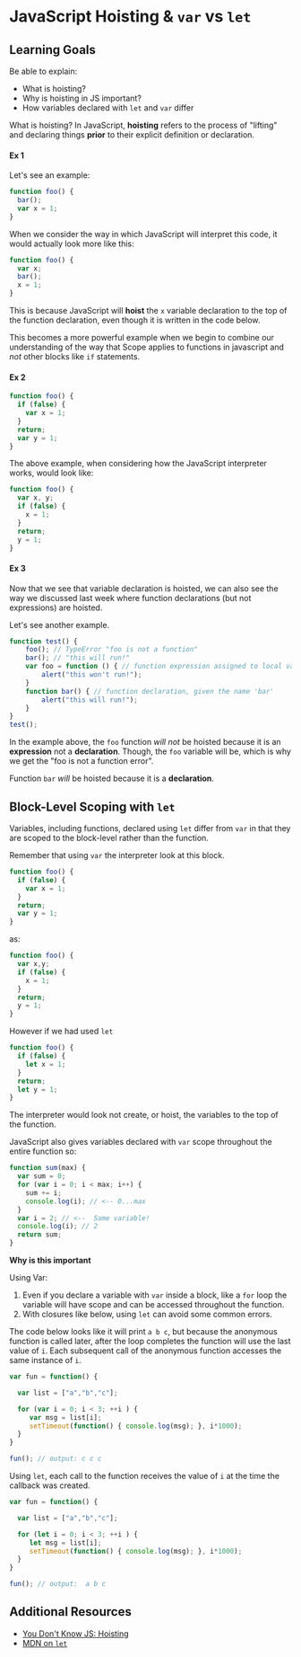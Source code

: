 # JavaScript Hoisting & `var` vs `let`

## Learning Goals
Be able to explain:
- What is hoisting?
- Why is hoisting in JS important?
- How variables declared with `let` and `var` differ

What is hoisting? In JavaScript, __hoisting__ refers to the process of "lifting" and declaring things __prior__ to their explicit definition or declaration.

#### Ex 1
Let's see an example:
```javascript
function foo() {
  bar();
  var x = 1;
}
```

When we consider the way in which JavaScript will interpret this code, it would actually look more like this:
```javascript
function foo() {
  var x;
  bar();
  x = 1;
}
```

This is because JavaScript will __hoist__ the `x` variable declaration to the top of the function declaration, even though it is written in the code below.

This becomes a more powerful example when we begin to combine our understanding of the way that Scope applies to functions in javascript and _not_ other blocks like `if` statements.

#### Ex 2
```javascript
function foo() {
  if (false) {
    var x = 1;
  }
  return;
  var y = 1;
}
```

The above example, when considering how the JavaScript interpreter works, would look like:
```javascript
function foo() {
  var x, y;
  if (false) {
    x = 1;
  }
  return;
  y = 1;
}
```

#### Ex 3
Now that we see that variable declaration is hoisted, we can also see the way we discussed last week where function declarations (but not expressions) are hoisted.

Let's see another example.
```javascript
function test() {
	foo(); // TypeError "foo is not a function"
	bar(); // "this will run!"
	var foo = function () { // function expression assigned to local variable 'foo'
		alert("this won't run!");
	}
	function bar() { // function declaration, given the name 'bar'
		alert("this will run!");
	}
}
test();
```

In the example above, the `foo` function _will not_ be hoisted because it is an **expression** not a **declaration**. Though, the `foo` variable will be, which is why we get the "foo is not a function error".

Function `bar` _will_ be hoisted because it is a **declaration**.

## Block-Level Scoping with `let`

Variables, including functions, declared using `let` differ from `var` in that they are scoped to the block-level rather than the function.  

Remember that using `var` the interpreter look at this block.

```javascript
function foo() {
  if (false) {
    var x = 1;
  }
  return;
  var y = 1;
}
```

as:

```javascript
function foo() {
  var x,y;
  if (false) {
    x = 1;
  }
  return;
  y = 1;
}
```

However if we had used `let`

```javascript
function foo() {
  if (false) {
    let x = 1;
  }
  return;
  let y = 1;
}
```

The interpreter would look not create, or hoist, the variables to the top of the function.  

JavaScript also gives variables declared with `var` scope throughout the entire function so:

```javascript
function sum(max) {
  var sum = 0;
  for (var i = 0; i < max; i++) {
    sum += i;
    console.log(i); // <-- 0...max
  }
  var i = 2; // <--  Same variable!
  console.log(i); // 2
  return sum;
}
```

**Why is this important**

Using Var:
1.  Even if you declare a variable with `var` inside a block, like a `for` loop the variable will have scope and can be accessed throughout the function.    
1.  With closures like below, using `let` can avoid some common errors.

The code below looks like it will print `a b c`, but because the anonymous function is called later, after the loop completes the function will use the last value of `i`.  Each subsequent call of the anonymous function accesses the same instance of `i`.  

```javascript
var fun = function() {

  var list = ["a","b","c"];

  for (var i = 0; i < 3; ++i ) {
     var msg = list[i];
     setTimeout(function() { console.log(msg); }, i*1000);
  }
}

fun(); // output: c c c
```

Using `let`, each call to the function receives the value of `i` at the time the callback was created.

```javascript
var fun = function() {

  var list = ["a","b","c"];

  for (let i = 0; i < 3; ++i ) {
     let msg = list[i];
     setTimeout(function() { console.log(msg); }, i*1000);
  }
}

fun(); // output:  a b c
```



## Additional Resources
- [You Don't Know JS: Hoisting](https://github.com/getify/You-Dont-Know-JS/blob/master/scope%20%26%20closures/ch4.md)
- [MDN on `let`](https://developer.mozilla.org/en-US/docs/Web/JavaScript/Reference/Statements/let)
